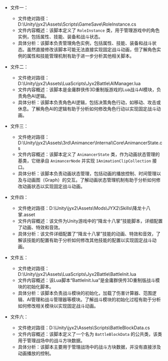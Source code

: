* 文件一：
    * 文件绝对路径：D:\Unity\jyx2\Assets\Scripts\GameSave\RoleInstance.cs
    * 文件内容概述：该脚本定义了 `RoleInstance` 类，用于管理游戏中的角色实例，包括属性、技能、装备和战斗状态。
    * 具体分析：该脚本负责管理角色实例，包括属性、技能、装备和战斗状态。虽然直接修改该脚本可能无法直接实现固定战斗动画，但了解角色实例的属性和技能管理机制有助于进一步分析其他相关脚本。

* 文件二：
    * 文件绝对路径：D:\Unity\jyx2\Assets\LuaScripts\Jyx2Battle\AIManager.lua
    * 文件内容概述：该脚本是金庸群侠传3D重制版游戏的Lua战斗AI模块，负责角色AI逻辑。
    * 具体分析：该脚本负责角色AI逻辑，包括决策角色行动，如移动、攻击或休息。了解角色AI的逻辑有助于分析如何修改角色行动以实现固定战斗动画。

* 文件三：
    * 文件绝对路径：D:\Unity\jyx2\Assets\3rd\Animancer\Internal\Core\AnimancerState.cs
    * 文件内容概述：该脚本定义了 `AnimancerState` 类，作为动画状态管理的基类，它继承自 `AnimancerNode` 并实现 `IAnimationClipCollection` 接口。
    * 具体分析：该脚本负责动画状态管理，包括动画的播放控制、时间管理以及与动画图（Graph）的交互。了解动画状态管理机制有助于分析如何修改动画状态以实现固定战斗动画。

* 文件四：
    * 文件绝对路径：D:\Unity\jyx2\Assets\Mods\JYX2\Skills\降龙十八掌.asset
    * 文件内容概述：该文件为Unity游戏中的“降龙十八掌”技能脚本，详细配置了动画、特效和音效。
    * 具体分析：该文件详细配置了“降龙十八掌”技能的动画、特效和音效，了解该技能的配置有助于分析如何修改其他技能的配置以实现固定战斗动画。

* 文件五：
    * 文件绝对路径：D:\Unity\jyx2\Assets\LuaScripts\Jyx2Battle\BattleInit.lua
    * 文件内容概述：该Lua脚本“BattleInit.lua”是金庸群侠传3D重制版战斗模块的初始化脚本。
    * 具体分析：该脚本负责战斗模块的初始化，加载了伤害计算器、范围逻辑、AI管理和战斗管理器等模块。了解战斗模块的初始化过程有助于分析如何修改相关模块以实现固定战斗动画。

* 文件六：
    * 文件绝对路径：D:\Unity\jyx2\Assets\Scripts\BattleBlockData.cs
    * 文件内容概述：该脚本定义了一个名为 `BattleBlockData` 的公共类，该类用于管理战场中的战斗方块数据。
    * 具体分析：该脚本主要用于管理战场中的战斗方块数据，并没有直接涉及动画播放的控制。